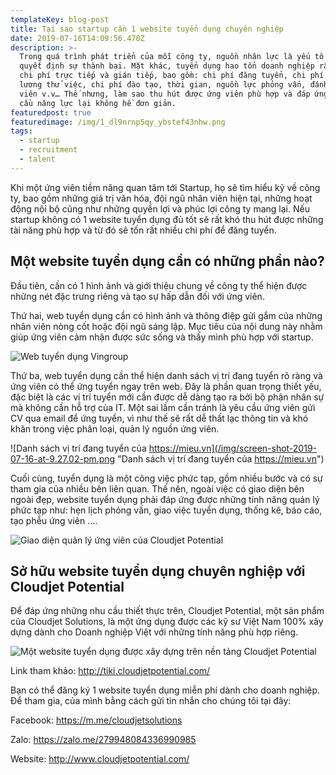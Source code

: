 ```yaml
---
templateKey: blog-post
title: Tại sao startup cần 1 website tuyển dụng chuyên nghiệp
date: 2019-07-16T14:09:56.470Z
description: >-
  Trong quá trình phát triển của mỗi công ty, nguồn nhân lực là yếu tố then chốt
  quyết định sự thành bại. Mặt khác, tuyển dụng hao tổn doanh nghiệp rất nhiều
  chi phí trực tiếp và gián tiếp, bao gồm: chi phí đăng tuyển, chi phí tiền
  lương thử việc, chi phí đào tạo, thời gian, nguồn lực phỏng vấn, đánh giá ứng
  viên v.v… Thế nhưng, làm sao thu hút được ứng viên phù hợp và đáp ứng được yêu
  cầu năng lực lại không hề đơn giản. 
featuredpost: true
featuredimage: /img/1_dl9nrnp5qy_ybstef43nhw.png
tags:
  - startup
  - recruitment
  - talent
---
```

Khi một ứng viên tiềm năng quan tâm tới Startup, họ sẽ tìm hiểu kỹ về công ty, bao gồm những giá trị văn hóa, đội ngũ nhân viên hiện tại, những hoạt động nội bộ cũng như những quyền lợi và phúc lợi công ty mang lại. Nếu startup không có 1 website tuyển dụng đủ tốt sẽ rất khó thu hút được những tài năng phù hợp và từ đó sẽ tốn rất nhiều chi phí để đăng tuyển.

## Một website tuyển dụng cần có những phần nào?

Đầu tiên, cần có 1 hình ảnh và giới thiệu chung về công ty thể hiện được những nét đặc trưng riêng và tạo sự hấp dẫn đối với ứng viên.

Thứ hai, web tuyển dụng cần có hình ảnh và thông điệp gửi gắm của những nhân viên nòng cốt hoặc đội ngũ sáng lập. Mục tiêu của nội dung này nhằm giúp ứng viên cảm nhận được sức sống và thấy mình phù hợp với startup.

![Web tuyển dụng Vingroup](/img/1_dl9nrnp5qy_ybstef43nhw.png "Web tuyển dụng Vingroup")

Thứ ba, web tuyển dụng cần thể hiện danh sách vị trí đang tuyển rõ ràng và ứng viên có thể ứng tuyển ngay trên web. Đây là phần quan trọng thiết yếu, đặc biệt là các vị trí tuyển mới cần được dễ dàng tạo ra bởi bộ phận nhân sự mà không cần hỗ trợ của IT. Một sai lầm cần tránh là yêu cầu ứng viên gửi CV qua email để ứng tuyển, vì như thế sẽ rất dễ thất lạc thông tin và khó khăn trong việc phân loại, quản lý nguồn ứng viên.

![Danh sách vị trí đang tuyển của https://mieu.vn](/img/screen-shot-2019-07-16-at-9.27.02-pm.png "Danh sách vị trí đang tuyển của https://mieu.vn")

Cuối cùng, tuyển dụng là một công việc phức tạp, gồm nhiều bước và có sự tham gia của nhiều bên liên quan. Thế nên, ngoài việc có giao diện bên ngoài đẹp, website tuyển dụng phải đáp ứng được những tính năng quản lý phức tạp như: hẹn lịch phỏng vấn, giao việc tuyển dụng, thống kê, báo cáo, tạo phễu ứng viên ….

![Giao diện quản lý ứng viên của Cloudjet Potential](/img/1_btcejbyfhz55jnxssqufyg.png "Giao diện quản lý ứng viên của Cloudjet Potential")

## Sở hữu website tuyển dụng chuyên nghiệp với Cloudjet Potential

Để đáp ứng những nhu cầu thiết thực trên, Cloudjet Potential, một sản phẩm của Cloudjet Solutions, là một ứng dụng được các kỹ sư Việt Nam 100% xây dựng dành cho Doanh nghiệp Việt với những tính năng phù hợp riêng.

![Một website tuyển dụng được xây dựng trên nền tảng Cloudjet Potential](/img/screen-shot-2019-07-16-at-9.12.32-pm.png "Một website tuyển dụng được xây dựng trên nền tảng Cloudjet Potential")

Link tham khảo: <http://tiki.cloudjetpotential.com/>

Bạn có thể đăng ký 1 website tuyển dụng miễn phí dành cho doanh nghiệp. Để tham gia, của mình bằng cách gửi tin nhắn cho chúng tôi tại đây:

Facebook: <https://m.me/cloudjetsolutions>

Zalo: <https://zalo.me/279948084336990985>

Website: <http://www.cloudjetpotential.com/>
